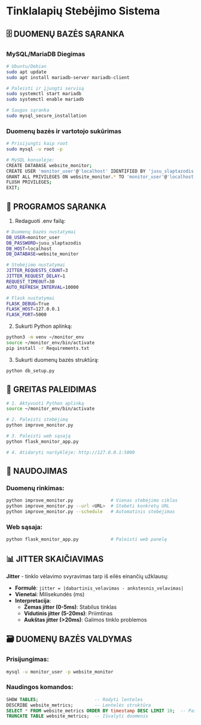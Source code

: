 # Tinklalapių Stebėjimo Sistema

## 🗄️ DUOMENŲ BAZĖS SĄRANKA

### MySQL/MariaDB Diegimas
```bash
# Ubuntu/Debian
sudo apt update
sudo apt install mariadb-server mariadb-client

# Paleisti ir įjungti servisą
sudo systemctl start mariadb
sudo systemctl enable mariadb

# Saugos sąranka
sudo mysql_secure_installation
```

### Duomenų bazės ir vartotojo sukūrimas
```bash
# Prisijungti kaip root
sudo mysql -u root -p

# MySQL konsolėje:
CREATE DATABASE website_monitor;
CREATE USER 'monitor_user'@'localhost' IDENTIFIED BY 'jusu_slaptazodis';
GRANT ALL PRIVILEGES ON website_monitor.* TO 'monitor_user'@'localhost';
FLUSH PRIVILEGES;
EXIT;
```

## 🚀 PROGRAMOS SĄRANKA

1. Redaguoti .env failą:
```bash
# Duomenų bazės nustatymai
DB_USER=monitor_user
DB_PASSWORD=jusu_slaptazodis
DB_HOST=localhost
DB_DATABASE=website_monitor

# Stebėjimo nustatymai
JITTER_REQUESTS_COUNT=3
JITTER_REQUEST_DELAY=1
REQUEST_TIMEOUT=30
AUTO_REFRESH_INTERVAL=10000

# Flask nustatymai
FLASK_DEBUG=True
FLASK_HOST=127.0.0.1
FLASK_PORT=5000
```

2. Sukurti Python aplinką:
```bash
python3 -m venv ~/monitor_env
source ~/monitor_env/bin/activate
pip install -r Requirements.txt
```

3. Sukurti duomenų bazės struktūrą:
```bash
python db_setup.py
```

## 🚀 GREITAS PALEIDIMAS

```bash
# 1. Aktyvuoti Python aplinką
source ~/monitor_env/bin/activate

# 2. Paleisti stebėjimą
python improve_monitor.py

# 3. Paleisti web sąsają
python flask_monitor_app.py

# 4. Atidaryti naršyklėje: http://127.0.0.1:5000
```

## 📖 NAUDOJIMAS

### Duomenų rinkimas:
```bash
python improve_monitor.py              # Vienas stebėjimo ciklas
python improve_monitor.py --url <URL>  # Stebėti konkretų URL
python improve_monitor.py --schedule   # Automatinis stebėjimas
```

### Web sąsaja:
```bash
python flask_monitor_app.py            # Paleisti web panelę
```

## 📊 JITTER SKAIČIAVIMAS

**Jitter** - tinklo vėlavimo svyravimas tarp iš eilės einančių užklausų:

- **Formulė**: `jitter = |dabartinis_velavimas - ankstesnis_velavimas|`
- **Vienetai**: Milisekundės (ms)
- **Interpretacija**:
  - **Žemas jitter (0-5ms)**: Stabilus tinklas
  - **Vidutinis jitter (5-20ms)**: Priimtinas
  - **Aukštas jitter (>20ms)**: Galimos tinklo problemos

## 🗃️ DUOMENŲ BAZĖS VALDYMAS

### Prisijungimas:
```bash
mysql -u monitor_user -p website_monitor
```

### Naudingos komandos:
```sql
SHOW TABLES;                     -- Rodyti lenteles
DESCRIBE website_metrics;        -- Lentelės struktūra
SELECT * FROM website_metrics ORDER BY timestamp DESC LIMIT 10;  -- Paskutiniai duomenys
TRUNCATE TABLE website_metrics;  -- Išvalyti duomenis
```



